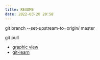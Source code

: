 ```yaml
---
title: README
date: 2022-03-20 20:58
---
```


git branch --set-upstream-to=origin/<branch> master

git pull <remote> <branch>

- [graphic view](https://learngitbranching.js.org/?locale=zh_CN&NODEMO=)
- [git-learn](https://www.atlassian.com/git/tutorials/learn-git-with-bitbucket-cloud)
